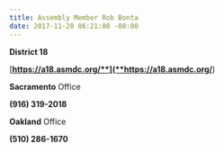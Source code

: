 ```yaml
---
title: Assembly Member Rob Bonta
date: 2017-11-20 06:21:00 -08:00
---
```


**District 18**

[**https://a18.asmdc.org/**](**https://a18.asmdc.org/**)

**Sacramento** Office

**(916) 319-2018**

**Oakland** Office

**(510) 286-1670**
